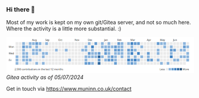 ### Hi there 👋
Most of my work is kept on my own git/Gitea server, and not so much here. Where the activity is a little more substantial. :)

![Gitea Activity](/gitt-contribs-upto-05-jul-2024.png)
*Gitea activity as of 05/07/2024*

Get in touch via https://www.muninn.co.uk/contact 

<!--
**lanc2112b/lanc2112b** is a ✨ _special_ ✨ repository because its `README.md` (this file) appears on your GitHub profile.

Here are some ideas to get you started:

- 🔭 I’m currently working on ...
- 🌱 I’m currently learning ...
- 👯 I’m looking to collaborate on ...
- 🤔 I’m looking for help with ...
- 💬 Ask me about ...
- 📫 How to reach me: ...
- 😄 Pronouns: ...
- ⚡ Fun fact: ...
-->
